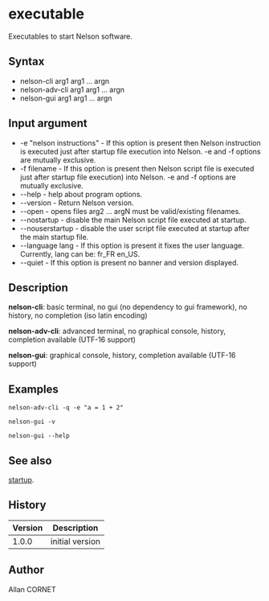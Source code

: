 

# executable

Executables to start Nelson software.

## Syntax

- nelson-cli arg1 arg1 ... argn
- nelson-adv-cli arg1 arg1 ... argn
- nelson-gui arg1 arg1 ... argn

## Input argument

 - -e "nelson instructions" - If this option is present then Nelson instruction is executed just after startup file execution into Nelson. -e and -f options are mutually exclusive.
 - -f filename - If this option is present then Nelson script file is executed just after startup file execution) into Nelson. -e and -f options are mutually exclusive.
 - --help - help about program options.
 - --version - Return Nelson version.
 - --open - opens files arg2 ... argN must be valid/existing filenames.
 - --nostartup - disable the main Nelson script file executed at startup.
 - --nouserstartup - disable the user script file executed at startup after the main startup file.
 - --language lang - If this option is present it fixes the user language. Currently, lang can be: fr_FR en_US.
 - --quiet - If this option is present no banner and version displayed.

## Description


  <p><b>nelson-cli</b>: basic terminal, no gui (no dependency to gui framework), no history, no completion (iso latin encoding)</p>
  <p><b>nelson-adv-cli</b>: advanced terminal, no graphical console, history, completion available (UTF-16 support)</p>
  <p><b>nelson-gui</b>: graphical console, history, completion available (UTF-16 support)</p>


## Examples

```Nelson
nelson-adv-cli -q -e "a = 1 + 2"
```
```Nelson
nelson-gui -v
```
```Nelson
nelson-gui --help
```

## See also

[startup](startup.md).
## History

|Version|Description|
|------|------|
|1.0.0|initial version|


## Author

Allan CORNET




